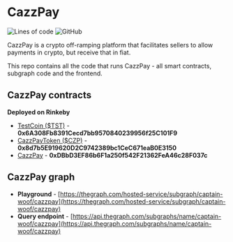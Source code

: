 # CazzPay

![Lines of code](https://img.shields.io/tokei/lines/github/captain-woof/cazzpay?style=for-the-badge) ![GitHub](https://img.shields.io/github/license/captain-woof/cazzpay?logoColor=green&style=for-the-badge)

CazzPay is a crypto off-ramping platform that facilitates sellers to allow payments in crypto, but receive that in fiat.

This repo contains all the code that runs CazzPay - all smart contracts, subgraph code and the frontend.

## CazzPay contracts

**Deployed on Rinkeby**

- [TestCoin ($TST)](https://rinkeby.etherscan.io/address/0x6A308Fb8391Cecd7bb9570840239956f25C101F9) - **0x6A308Fb8391Cecd7bb9570840239956f25C101F9**
- [CazzPayToken ($CZP)](https://rinkeby.etherscan.io/address/0x8d7b5E919620D2C9742389bc1CeC671eaB0E3150) - **0x8d7b5E919620D2C9742389bc1CeC671eaB0E3150**
- [CazzPay](https://rinkeby.etherscan.io/address/0xd057D5A7Bc5403436AAB3CeEBfE72E5d781577Dc) - **0xDBbD3EF86b6F1a250f542F21362FeA46c28F037c**

## CazzPay graph

- **Playground** - [https://thegraph.com/hosted-service/subgraph/captain-woof/cazzpay](https://thegraph.com/hosted-service/subgraph/captain-woof/cazzpay)
- **Query endpoint** - [https://api.thegraph.com/subgraphs/name/captain-woof/cazzpay](https://api.thegraph.com/subgraphs/name/captain-woof/cazzpay)

